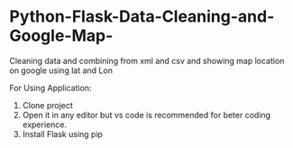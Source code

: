 # Python-Flask-Data-Cleaning-and-Google-Map-
Cleaning data and combining from xml and csv and showing map location on google using lat and Lon


For Using Application:
1. Clone project
2. Open it in any editor but vs code is recommended for beter coding experience.
3. Install Flask using pip


